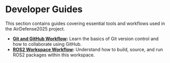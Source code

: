 # Developer Guides

This section contains guides covering essential tools and workflows used in the AirDefense2025 project.

* **[Git and GitHub Workflow](./git_workflow.md):** Learn the basics of Git version control and how to collaborate using GitHub.
* **[ROS2 Workspace Workflow](./ros2_workflow.md):** Understand how to build, source, and run ROS2 packages within this workspace.